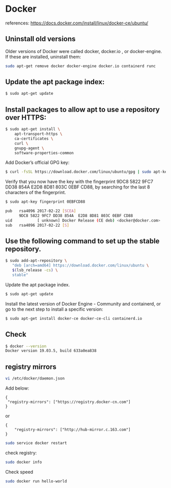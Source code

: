 # Docker


references:
https://docs.docker.com/install/linux/docker-ce/ubuntu/


## Uninstall old versions
Older versions of Docker were called docker, docker.io , or docker-engine. If these are installed, uninstall them:

```bash
sudo apt-get remove docker docker-engine docker.io containerd runc
```

## Update the apt package index:
```bash
$ sudo apt-get update
```


## Install packages to allow apt to use a repository over HTTPS:
```bash
$ sudo apt-get install \
    apt-transport-https \
    ca-certificates \
    curl \
    gnupg-agent \
    software-properties-common
```
Add Docker’s official GPG key:

```bash
$ curl -fsSL https://download.docker.com/linux/ubuntu/gpg | sudo apt-key add -
```
Verify that you now have the key with the fingerprint 9DC8 5822 9FC7 DD38 854A E2D8 8D81 803C 0EBF CD88, by searching for the last 8 characters of the fingerprint.

```bash
$ sudo apt-key fingerprint 0EBFCD88

pub   rsa4096 2017-02-22 [SCEA]
      9DC8 5822 9FC7 DD38 854A  E2D8 8D81 803C 0EBF CD88
uid           [ unknown] Docker Release (CE deb) <docker@docker.com>
sub   rsa4096 2017-02-22 [S]
```


## Use the following command to set up the stable repository.

```bash
$ sudo add-apt-repository \
   "deb [arch=amd64] https://download.docker.com/linux/ubuntu \
   $(lsb_release -cs) \
   stable"
```


Update the apt package index.
```bash
$ sudo apt-get update
```

Install the latest version of Docker Engine - Community and containerd, or go to the next step to install a specific version:
```bash
$ sudo apt-get install docker-ce docker-ce-cli containerd.io
```

## Check

```bash
$ docker --version
Docker version 19.03.5, build 633a0ea838
```

## registry mirrors
```bash
vi /etc/docker/daemon.json
```
Add below:
```
{
 "registry-mirrors": ["https://registry.docker-cn.com"]
}
```
or

```
{
    "registry-mirrors": ["http://hub-mirror.c.163.com"]
}
```

```bash
sudo service docker restart
```

check registry:
```bash
sudo docker info
```

Check speed
```bash
sudo docker run hello-world
```


